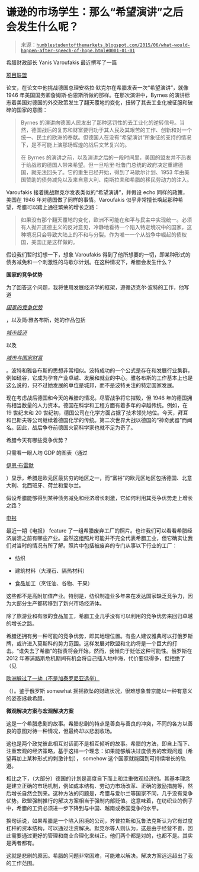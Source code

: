 <!--yml

分类：未分类

日期：2024-05-18 03:20:01

-->

# 谦逊的市场学生：那么“希望演讲”之后会发生什么呢？

> 来源：[`humblestudentofthemarkets.blogspot.com/2015/06/what-would-happen-after-speech-of-hope.html#0001-01-01`](https://humblestudentofthemarkets.blogspot.com/2015/06/what-would-happen-after-speech-of-hope.html#0001-01-01)

希腊财政部长 Yanis Varoufakis 最近撰写了一篇

[项目联盟](http://www.project-syndicate.org/commentary/speech-of-hope-for-greece-by-yanis-varoufakis-2015-06)

论文，在论文中他挑战德国总理安格拉·默克尔在希腊发表一次“希望演讲”，就像 1946 年美国国务卿詹姆斯·伯恩斯所做的那样。在那次演讲中，Byrnes 的演讲标志着美国对德国的外交政策发生了翻天覆地的变化，扭转了其去工业化被征服和破碎的国家的意图：

> Byrnes 的演讲向德国人民发出了那种惩罚性的去工业化的逆转信号。当然，德国战后的复苏和财富要归功于其人民及其艰苦的工作、创新和对一个统一、民主的欧洲的奉献。但德国人在没有“希望演讲”所象征的支持的情况下，是不可能上演那场辉煌的战后文艺复兴的。
> 
> 在 Byrnes 的演讲之前，以及演讲之后的一段时间里，美国的盟友并不热衷于给战败的德国人带来希望。但一旦哈里·杜鲁门总统的政府决定重建德国，就无法回头了。它的重生已经开始，得到了马歇尔计划、1953 年由美国赞助的债务减免以及来自意大利、南斯拉夫和希腊的移民劳动力的注入。

Varoufakis 接着挑战默克尔发表类似的“希望演讲”，并假设 echo 同样的政策，美国在 1946 年对德国做了同样的事情。Varoufakis 似乎非常擅长唤起那种希望，希腊可以踏上通往繁荣的增长之路：

> 如果没有那个翻天覆地的变化，欧洲不可能在和平与民主中实现统一。必须有人抛开道德主义的反对意见，冷静地看待一个陷入特定境况中的国家，这种境况只会导致大陆上的不和与分裂。作为唯一一个从战争中崛起的债权国，美国正是这样做的。

假设我们暂时幻想一下，想象 Varoufakis 得到了他所想要的一切，即某种形式的债务减免和一个刺激性的马歇尔计划。在这种情况下，希腊会发生什么？

**国家的竞争优势**

为了回答这个问题，我将使用发展经济学的框架，遵循迈克尔·波特的工作，他写道

*[国家的竞争优势](http://www.amazon.com/Competitive-Advantage-Nations-Michael-Porter/dp/0684841479/ref=pd_bbs_sr_1?ie=UTF8&s=books&qid=1203965006&sr=1-1)*

，以及简·雅各布斯，她的作品包括

*[城市经济](http://www.amazon.com/Economy-Cities-Jane-Jacobs/dp/039470584X/ref=sr_1_9?ie=UTF8&s=books&qid=1203967345&sr=1-9)*

以及

*[城市与国家财富](http://www.amazon.com/Cities-Wealth-Nations-Jane-Jacobs/dp/0394729110/ref=pd_bbs_sr_3?ie=UTF8&s=books&qid=1203967345&sr=1-3)*

。波特和雅各布斯的思想非常相似。波特成功的一个公式是存在和发展行业集群，例如硅谷，它成为孕育产业卓越、发展和就业的中心。雅各布斯的工作基本上也是这么说的，只不过她发展的单位是城邦，而不是波特关注的特定国家发展。

现在考虑战后德国和今天的希腊的情况。尽管战争将它摧毁，但 1946 年的德国拥有相当数量的人力资本。德国在科学和工程方面有着多年的卓越传统。例如，在 19 世纪末和 20 世纪初，德国公司在化学方面占据了技术领先地位。今天，拜耳和巴斯夫等公司继续着德国化学的传统。第二次世界大战以德国的“神奇武器”而闻名。因此，战后争夺前德国火箭科学家也就不足为奇了。

希腊今天有哪些竞争优势？

只需看一眼人均 GDP 的图表（通过

[伊恩·布雷默](https://twitter.com/ianbremmer/status/607596159004254208)

）显示，希腊是欧元区最贫穷的地区之一，而“富裕”的欧元区地区包括德国、北意大利、北西班牙、荷兰和爱尔兰。

假设希腊能够得到某种债务减免和经济增长刺激，它如何利用其竞争优势走上增长之路？

[电报](http://www.telegraph.co.uk/news/worldnews/europe/greece/11643648/Financial-chaos-The-derelict-factories-of-Greece-in-pictures.html)

最近一期《电报》 feature 了一组希腊废弃工厂的照片。也许我们可以看看希腊经济崩溃之前有哪些产业。虽然这组照片可能并不完全代表希腊工业，但它确实让我们对当时的情况有所了解。照片中包括被废弃的专门从事以下行业的工厂：

+   纺织

+   建筑材料（大理石、隔热材料）

+   食品加工（烹饪油、谷物、干果）

这些都不是高附加值产业。特别是，纺织制造业多年来在发达国家缺乏竞争力，因为大部分生产都转移到了新兴市场经济体。

除了旅游业和有限的食品加工，希腊工业几乎没有可以利用的竞争优势来回归卓越的增长之路。

希腊还拥有另一种可能的竞争优势，即其地理位置。有些人建议雅典可以打俄罗斯牌，或许进入莫斯科的势力范围。这样发展对欧盟和北约将是一个巨大的打击。“谁失去了希腊”的指责将会开始。然而，我倾向于贬低这种可能性。俄罗斯在 2012 年塞浦路斯危机期间有机会将自己插入地中海，代价要低得多，但拒绝了（见

[欧洲躲过了一劫（不是加泰罗尼亚选举）](http://humblestudentofthemarkets.blogspot.com/2012/11/europe-dodges-another-bullet-no-its-not.html)

（）。鉴于俄罗斯 somewhat 摇摇欲坠的财政状况，很难想象普京能以一种有意义的姿态拯救希腊。

**微观解决方案与宏观解决方案**

这是一个希腊悲剧的故事。希腊悲剧的特点是善良与善良的冲突，不同的各方以善良的意图对待一种情况，但最终却以悲剧收场。

这也是两个政党彼此相互对话而不是相互倾听的故事。希腊的方法，即自上而下、注重宏观的经济策略，基于这样一个理念：如果能够解决过度债务的宏观问题（希望再加上某种形式的刺激计划）， somehow 这个国家就能回到可持续增长的轨道。

相比之下，（大部分）德国的计划是高度自下而上和注重微观经济的。其基本理念是建立正确的市场机制，例如成本结构、劳动力市场改革、正确的激励措施等，然后增长自然会到来。这种方法的问题是，希腊与爱尔兰等国家不同，几乎没有竞争优势。欧盟强制推行的解决方案相当于强制内部贬值。这意味着，在纺织业的例子中，希腊的工资必须进一步下降到与中国、越南或泰国竞争的水平。

换句话说，如果希腊是一个陷入困境的公司，齐普拉斯和瓦鲁法克斯认为它有过度杠杆的资本结构，可以通过注资解决。默克尔等人则认为，这是由于经营不善，因此需要通过更好的管理和商业合理化来纠正。他们两个都是对的，也都不是。其实是两者都有。

这就是悲剧的原因。希腊的问题非常困难，可能难以解决。解决方案远远超出了我的工作范围。
